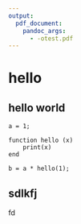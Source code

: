 ```yaml
---
output:
  pdf_document:
    pandoc_args:
      - -otest.pdf
---
```


# hello

## hello world

```
a = 1;

function hello (x)
    print(x)
end

b = a * hello(1);
```

## sdlkfj

fd
